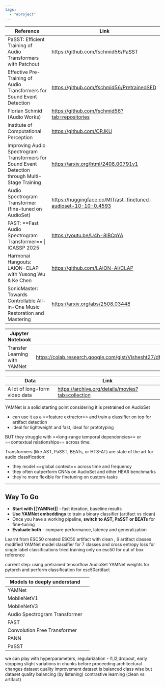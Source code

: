 ```yaml
---
tags:
  - "#project"
---
```


| Reference                                                                                       | Link                                                           |
| ----------------------------------------------------------------------------------------------- | -------------------------------------------------------------- |
| PaSST: Efficient Training of Audio Transformers with Patchout                                   | https://github.com/fschmid56/PaSST                             |
| Effective Pre-Training of Audio Transformers for Sound Event Detection                          | https://github.com/fschmid56/PretrainedSED                     |
| Florian Schmid (Audio Works)                                                                    | https://github.com/fschmid56?tab=repositories                  |
| Institute of Computational Perception                                                           | https://github.com/CPJKU                                       |
| Improving Audio Spectrogram Transformers for Sound Event Detection through Multi-Stage Training | https://arxiv.org/html/2408.00791v1                            |
| Audio Spectrogram Transformer (fine-tuned on AudioSet)                                          | https://huggingface.co/MIT/ast-finetuned-audioset-10-10-0.4593 |
| FAST: ==Fast Audio Spectrogram Transformer== \| ICASSP 2025                                     | https://youtu.be/U4h-8lBCpYA                                   |
| Harmonai Hangouts: LAION-CLAP with Yusong Wu & Ke Chen                                          | https://github.com/LAION-AI/CLAP                               |
| SonicMaster: Towards Controllable All-in-One Music Restoration and Mastering                    | https://arxiv.org/abs/2508.03448                               |

| Jupyter Notebook              | Link                                                                                                                   |
| ----------------------------- | ---------------------------------------------------------------------------------------------------------------------- |
| Transfer Learning with YAMNet | https://colab.research.google.com/gist/Vishesht27/df4ecd6aa06a31e94809201ada7780fb/transfer_learning_with_yamnet.ipynb |

| Data                          | Link                                              |
| ----------------------------- | ------------------------------------------------- |
| A lot of long-form video data | https://archive.org/details/movies?tab=collection |

YAMNet is a solid starting point considering it is pretrained on AudioSet
- can use it as a ==feature extractor== and train a classifier on top for artifact detection
- ideal for lightweight and fast, ideal for prototyping

BUT they struggle with ==long-range temporal dependencies== or ==contextual relationships== across time.

Transformers (like AST, PaSST, BEATs, or HTS-AT) are state of the art for audio classification:
- they model ==global context== across time and frequency
- they often outperform CNNs on AudioSet and other HEAR benchmarks
- they're more flexible for finetuning on custom-tasks

---
Way To Go
---
- **Start with [[YAMNet]]** - fast iteration, baseline results
- **Use YAMNet embeddings** to train a binary classifier (artifact vs clean)
- Once you have a working pipeline, **switch to AST, PaSST or BEATs** for fine-tuning
- **Evaluate both** - compare performance, latency and generalization


Learnt from ESC50
created ESC50 artifact with clean , 6 artifact classes
modified YAMNet model classifier for 7 classes and cross entropy loss for single label classifications
tried training only on esc50 for out of box reference

current step: using pretrained tensorflow AudioSet YAMNet weights for pytorch and perform classification for esc50artifact


| Models to deeply understand   |     |
| ----------------------------- | --- |
| YAMNet                        |     |
| MobileNetV1                   |     |
| MobileNetV3                   |     |
| Audio Spectrogram Transformer |     |
| FAST                          |     |
| Convolution Free Transformer  |     |
| PANN                          |     |
| PaSST                         |     |

we can play with 
hyperparameters, 
regularization - l1,l2,dropout, early stopping
slight variations in chunks before proceeding
architectural changes
dataset quality improvement
dataset is balanced class wise but dataset quality balancing (by listening)
contrastive learning (clean vs artifact)